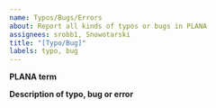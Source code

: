 ```yaml
---
name: Typos/Bugs/Errors
about: Report all kinds of typos or bugs in PLANA
assignees: srobb1, Snowotarski
title: "[Typo/Bug]"
labels: typo, bug
---
```


**PLANA term**


**Description of typo, bug or error**

